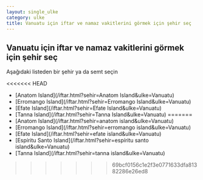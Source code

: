 ```yaml
---
layout: single_ulke
category: ulke
title: Vanuatu için iftar ve namaz vakitlerini görmek için şehir seç
---
```



## Vanuatu için iftar ve namaz vakitlerini görmek için şehir seç

Aşağıdaki listeden bir şehir ya da semt seçin


<<<<<<< HEAD
* [Anatom Island](/iftar.html?sehir=Anatom Island&ulke=Vanuatu)
* [Erromango Island](/iftar.html?sehir=Erromango Island&ulke=Vanuatu)
* [Efate Island](/iftar.html?sehir=Efate Island&ulke=Vanuatu)
* [Tanna Island](/iftar.html?sehir=Tanna Island&ulke=Vanuatu)
=======
* [Anatom Island](/iftar.html?sehir=anatom island&ulke=Vanuatu)
* [Erromango Island](/iftar.html?sehir=erromango island&ulke=Vanuatu)
* [Efate Island](/iftar.html?sehir=efate island&ulke=Vanuatu)
* [Espíritu Santo Island](/iftar.html?sehir=espíritu santo island&ulke=Vanuatu)
* [Tanna Island](/iftar.html?sehir=tanna island&ulke=Vanuatu)
>>>>>>> 69bcf0156c1e2f3e0771633dfa81382286e26ed8

